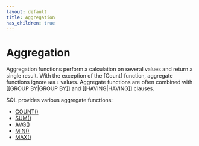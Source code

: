 ```yaml
---
layout: default
title: Aggregation
has_children: true
---
```


# Aggregation
Aggregation functions perform a calculation on several values and return a single result. With the exception of the [Count] function, aggregate functions ignore `NULL` values. Aggregate functions are often combined with [[GROUP BY|GROUP BY]] and [[HAVING|HAVING]] clauses.

SQL provides various aggregate functions:
* [COUNT()](Count.md)
* [SUM()](Sum.md)
* [AVG()](Avg.md)
* [MIN()](Min.md)
* [MAX()](Max.md)